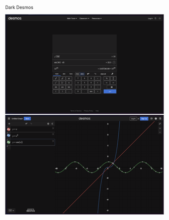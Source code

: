 Dark Desmos

![calculator](https://github.com/finnmprice/DarkDesmos/blob/main/images/calculator.png?raw=true)
![graphing](https://github.com/finnmprice/DarkDesmos/blob/main/images/graphing.png?raw=true)
